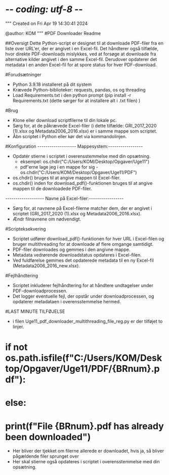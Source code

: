 # -*- coding: utf-8 -*-
"""
Created on Fri Apr 19 14:30:41 2024

@author: KOM
"""
#PDF Downloader Readme

##Oversigt
Dette Python-script er designet til at downloade PDF-filer fra en liste over URL'er, der er angivet i en Excel-fil. Det håndterer også tilfælde, hvor direkte PDF-downloads mislykkes, ved at forsøge at downloade fra alternative kilder angivet i den samme Excel-fil. Derudover opdaterer det metadata i en anden Excel-fil for at spore status for hver PDF-download.

#Forudsætninger

- Python 3.9.18 installeret på dit system
- Krævede Python-biblioteker: requests, pandas, os og threading
- Load Requirements.txt i den python prompt (pip install -r Requirements.txt (dette sørger for at installere alt i .txt filen) )

#Brug
- Klone eller download scriptfilerne til din lokale pc.
- Sørg for, at de påkrævede Excel-filer (i dette tilfælde: GRI_2017_2020 (1).xlsx og Metadata2006_2016.xlsx) er i samme mappe som scriptet.
- Åbn scriptet i Python eller kør det via kommandolinjen.

#Konfiguration
------------------- Mappesystem:-----------------

- Opdatér stierne i scriptet i overensstemmelse med din opsætning.
   - eksempel: os.chdir("C:/Users/KOM/Desktop/Opgaver/Uge11")
   - pdf'erne lage jeg i en mappe for sig - os.chdir("C:/Users/KOM/Desktop/Opgaver/Uge11/PDF")
- os.chdir() bruges til at angive mappen til Excel-filer.
- os.chdir() inden for download_pdf()-funktionen bruges til at angive mappen til de downloadede PDF-filer.

------------------- Navne på Excel-filer:-----------------

- Sørg for, at navnene på Excel-filerne matcher dem, der er angivet i scriptet (GRI_2017_2020 (1).xlsx og Metadata2006_2016.xlsx).
- Ændr filnavnene om nødvendigt.

#Scripteksekvering
- Scriptet udfører download_pdf()-funktionen for hver URL i Excel-filen og bruger multithreading for at downloade af flere omgange samtidigt.
- PDF-filer downloades og gemmes i den angivne mappe.
- Metadata vedrørende downloadstatus opdateres i Excel-filen.
- Ved fuldførelse gemmes det opdaterede metadata til en ny Excel-fil (Metadata2006_2016_new.xlsx).

#Fejlhåndtering
- Scriptet inkluderer fejlhåndtering for at håndtere undtagelser under PDF-downloadprocessen.
- Det logger eventuelle fejl, der opstår under downloadprocessen, og opdaterer metadataen i overensstemmelse hermed.

#LAST MINUTE TILFØJELSE
- i filen Uge11_pdf_downloader_multithreading_file_reg.py er der tilføjet to linjer. 
# if not os.path.isfile(f"C:/Users/KOM/Desktop/Opgaver/Uge11/PDF/{BRnum}.pdf"):
# else:
#     print(f"File {BRnum}.pdf has already been downloaded")
- Her bliver der tjekket om filerne allerede er downloadet, hvis ja, så bliver pågældende filer sprunget over
- Her skal stierne også opdateres i scriptet i overensstemmelse med din opsætning.